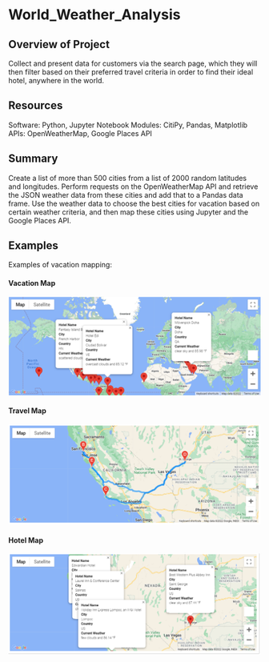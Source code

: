 # World_Weather_Analysis

## Overview of Project
Collect and present data for customers via the search page, which they will then filter based on their preferred travel criteria in order to find their ideal hotel, anywhere in the world.
 
## Resources
Software: Python, Jupyter Notebook
Modules: CitiPy, Pandas, Matplotlib
APIs: OpenWeatherMap, Google Places API

## Summary
Create a list of more than 500 cities from a list of 2000 random latitudes and longitudes. Perform requests on the OpenWeatherMap API and retrieve the JSON weather data from these cities and add that to a Pandas data frame. Use the weather data to choose the best cities for vacation based on certain weather criteria, and then map these cities using Jupyter and the Google Places API.

## Examples
Examples of vacation mapping:

#### Vacation Map
![WeatherPy_vacation_map](Vacation_Search/WeatherPy_vacation_map.png)

#### Travel Map
![WeatherPy_travel_map](Vacation_Itinerary/WeatherPy_travel_map.png)

#### Hotel Map
![WeatherPy_travel_map_markers](Vacation_Itinerary/WeatherPy_travel_map_markers.png)
